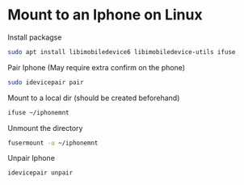 # Mount to an Iphone on Linux

Install packagse

```sh
sudo apt install libimobiledevice6 libimobiledevice-utils ifuse
```

Pair Iphone (May require extra confirm on the phone)

```sh
sudo idevicepair pair
```

Mount to a local dir (should be created beforehand)

```sh
ifuse ~/iphonemnt 
```

Unmount the directory

```sh
fusermount -u ~/iphonemnt
```

Unpair Iphone

```sh
idevicepair unpair
```
